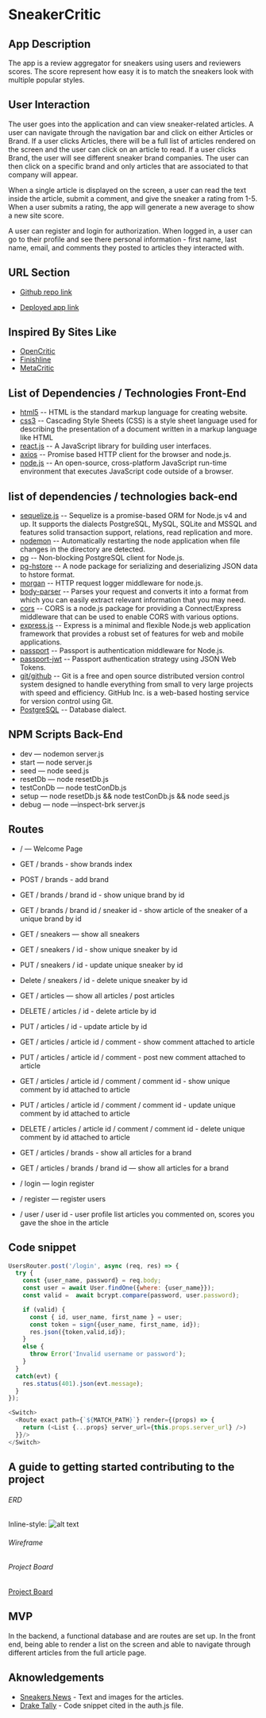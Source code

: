 # SneakerCritic

## App Description
The app is a review aggregator for sneakers using users and reviewers scores.
The score represent how easy it is to match the sneakers look with multiple popular styles.

## User Interaction
The user goes into the application and can view sneaker-related articles. A user can navigate through the navigation bar and click on either Articles or Brand. If a user clicks Articles, there will be a full list of articles rendered on the screen and the user can click on an article to read. If a user clicks Brand, the user will see different sneaker brand companies. The user can then click on a specific brand and only articles that are associated to that company will appear.

When a single article is displayed on the screen, a user can read the text inside the article, submit a comment, and give the sneaker a rating from 1-5. When a user submits a rating, the app will generate a new average to show a new site score.

A user can register and login for authorization. When logged in, a user can go to their profile and see there personal information - first name, last name, email, and comments they posted to articles they interacted with.

## URL Section
* [Github repo link](https://github.com/matthew-k-yee/sneakercritic)
- [Deployed app link](pleasant-slip.surge.sh)

## Inspired By Sites Like
- [OpenCritic](https://opencritic.com)
- [Finishline](https://www.finishline.com)
- [MetaCritic](https://www.metacritic.com)

## List of Dependencies / Technologies Front-End
* [html5](https://www.w3.org/TR/html/) -- HTML is the standard markup language for creating website.
* [css3](https://www.w3.org/Style/CSS/) -- Cascading Style Sheets (CSS) is a style sheet language used for describing the presentation of a document written in a markup language like HTML
* [react.js](https://reactjs.org) -- A JavaScript library for building user interfaces.
* [axios](https://www.axios.com) -- Promise based HTTP client for the browser and node.js.
* [node.js](http://nodejs.org) -- An open-source, cross-platform JavaScript run-time environment that executes JavaScript code outside of a browser.

## list of dependencies / technologies back-end
* [sequelize.js](http://docs.sequelizejs.com) -- Sequelize is a promise-based ORM for Node.js v4 and up. It supports the dialects PostgreSQL, MySQL, SQLite and MSSQL and features solid transaction support, relations, read replication and more.
* [nodemon](https://www.npmjs.com/package/nodemon) -- Automatically restarting the node application when file changes in the directory are detected.
* [pg](https://www.npmjs.com/package/pg) -- Non-blocking PostgreSQL client for Node.js.
* [pg-hstore](https://www.npmjs.com/package/pg-hstore) -- A node package for serializing and deserializing JSON data to hstore format.
* [morgan](https://www.npmjs.com/package/morgan) -- HTTP request logger middleware for node.js.
* [body-parser](https://www.npmjs.com/package/body-parser) -- Parses your request and converts it into a format from which you can easily extract relevant information that you may need.
* [cors](https://www.npmjs.com/package/cors) -- CORS is a node.js package for providing a Connect/Express middleware that can be used to enable CORS with various options.
* [express.js](http://expressjs.com) -- Express is a minimal and flexible Node.js web application framework that provides a robust set of features for web and mobile applications.
* [passport](https://www.npmjs.com/package/passport) -- Passport is authentication middleware for Node.js.
* [passport-jwt](https://www.npmjs.com/package/passport-jwt) -- Passport authentication strategy using JSON Web Tokens.
* [git/github](https://github.com) -- Git is a free and open source distributed version control system designed to handle everything from small to very large projects with speed and efficiency. GitHub Inc. is a web-based hosting service for version control using Git.
* [PostgreSQL](https://www.postgresql.org) -- Database dialect.

## NPM Scripts Back-End
- dev — nodemon server.js
- start — node server.js
- seed — node seed.js
- resetDb — node resetDb.js
- testConDb — node testConDb.js
- setup — node resetDb.js && node testConDb.js && node seed.js
- debug — node —inspect-brk server.js

## Routes
- / — Welcome Page
- GET / brands - show brands index
- POST / brands - add brand
- GET / brands / brand id - show unique brand by id
- GET / brands / brand id / sneaker id - show article of the sneaker of a unique brand by id

- GET / sneakers — show all sneakers
- GET / sneakers / id  - show unique sneaker by id
- PUT / sneakers / id  - update unique sneaker by id
- Delete / sneakers / id - delete unique sneaker by id

- GET / articles  — show all articles / post articles
- DELETE / articles / id - delete article by id
- PUT / articles / id - update article by id

- GET / articles / article id / comment - show comment attached to article
- PUT / articles / article id / comment - post new comment attached to article
- GET / articles / article id / comment / comment id - show unique comment by id attached to article
- PUT / articles / article id / comment / comment id - update unique comment by id attached to article
- DELETE / articles / article id / comment / comment id - delete unique comment by id attached to article
- GET / articles / brands -  show all articles for a brand
- GET / articles / brands / brand id — show all articles for a brand

- / login  — login register
- / register — register users
- / user / user id - user profile list articles you commented on, scores you gave the shoe in the article

## Code snippet
```JavaScript
UsersRouter.post('/login', async (req, res) => {
  try {
    const {user_name, password} = req.body;
    const user = await User.findOne({where: {user_name}});
    const valid =  await bcrypt.compare(password, user.password);

    if (valid) {
      const { id, user_name, first_name } = user;
      const token = sign({user_name, first_name, id});
      res.json({token,valid,id});
    }
    else {
      throw Error('Invalid username or password');
    }
  }
  catch(evt) {
    res.status(401).json(evt.message);
  }
});
```

```JavaScript  
<Switch>
  <Route exact path={`${MATCH_PATH}`} render={(props) => {
    return (<List {...props} server_url={this.props.server_url} />)
  }}/>
</Switch>
```
## A guide to getting started contributing to the project
###### ERD
Inline-style:
![alt text](https://raw.githubusercontent.com/matthew-k-yee/sneakercritic/master/ERD%20-%20Group%20project%203.jpeg)

###### Wireframe
###### Project Board
[Project Board](https://github.com/matthew-k-yee/sneakercritic/projects)

## MVP
In the backend, a functional database and are routes are set up. In the front end, being able to render a list on the screen and able to navigate through different articles from the full article page.

## Aknowledgements
- [Sneakers News](https://sneakernews.com/) - Text and images for the articles.
- [Drake Tally](https://github.com/Axylos) - Code snippet cited in the auth.js file.
